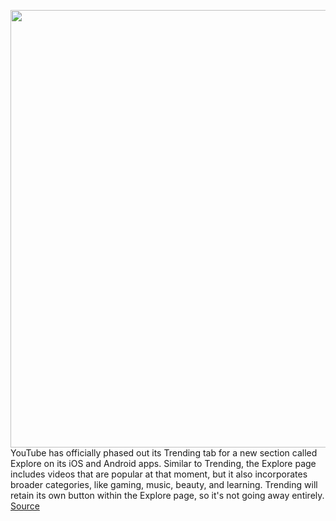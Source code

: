<img src='https://cdn.vox-cdn.com/thumbor/d6mJGlkTXCQ07hr8K156YzpWx6c=/0x0:1612x934/1200x800/filters:focal(662x89:918x345)/cdn.vox-cdn.com/uploads/chorus_image/image/66496290/Screen_Shot_2020_03_13_at_10.23.26_AM.0.png' width='700px' /><br/>
YouTube has officially phased out its Trending tab for a new section called Explore on its iOS and Android apps. Similar to Trending, the Explore page includes videos that are popular at that moment, but it also incorporates broader categories, like gaming, music, beauty, and learning. Trending will retain its own button within the Explore page, so it's not going away entirely.
<a href='https://www.theverge.com/2020/3/13/21178155/youtube-trending-explore-tab-mobile-ios-android'> Source <a/>